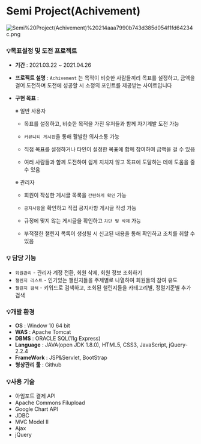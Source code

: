 # Semi Project(Achivement)

![Semi%20Project(Achivement)%20214aaa7990b743d385d054f1fd64234c.png](<Semi%20Project(Achivement)%20214aaa7990b743d385d054f1fd64234c.png>)

### 💡목표설정 및 도전 프로젝트

- **기간** : 2021.03.22 ~ 2021.04.26
- **프로젝트 설명** : `Achivement` 는 목적이 비슷한 사람들끼리 목표를 설정하고, 금액을 걸어 도전하며 도전에 성공할 시 소정의 포인트를 제공받는 사이트입니다
- **구현 목표** :

  ※ 일반 사용자

  - 목표를 설정하고, 비슷한 목적을 가진 유저들과 함께 자기계발 도전 가능

  - `커뮤니티 게시판`을 통해 활발한 의사소통 가능

  - 직접 목표를 설정하거나 타인이 설정한 목표에 함께 참여하여 금액을 걸 수 있음

  - 여러 사람들과 함께 도전하여 쉽게 지치지 않고 목표에 도달하는 데에 도움을 줄 수 있음

  ※ 관리자

  - 회원이 작성한 게시글 목록을 `간편하게 확인` 가능

  - `공지사항`을 확인하고 직접 공지사항 게시글 작성 가능

  - 규정에 맞지 않는 게시글을 확인하고 `차단 및 삭제` 가능

  - 부적절한 챌린지 목록이 생성될 시 신고된 내용을 통해 확인하고 조치를 취할 수 있음

### 💡 담당 기능

- `회원관리` - 관리자 계정 전환, 회원 삭제, 회원 정보 조회하기
- `챌린지 리스트` - 인기있는 챌린지들을 주제별로 나열하여 회원들의 참여 유도
- `챌린지 검색` - 키워드로 검색하고, 조회된 챌린지들을 카테고리별, 정렬기준별 추가 검색

### 💡개발 환경

- **OS** : Window 10 64 bit
- **WAS** : Apache Tomcat
- **DBMS** : ORACLE SQL(11g Express)
- **Language** : JAVA(open JDK 1.8.0), HTML5, CSS3, JavaScript, jQuery-2.2.4
- **FrameWork** : JSP&Servlet, BootStrap
- **형상관리 툴** : Github

### 💡사용 기술

- 아임포트 결제 API
- Apache Commons Filupload
- Google Chart API
- JDBC
- MVC Model Ⅱ
- Ajax
- jQuery
